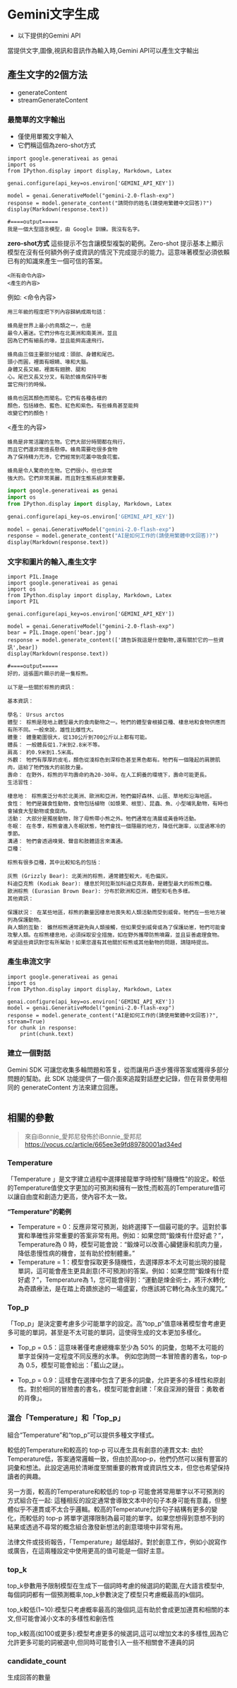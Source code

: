 # Gemini文字生成
- 以下提供的Gemini API

當提供文字,圖像,視訊和音訊作為輸入時,Gemini API可以產生文字輸出

## 產生文字的2個方法
- generateContent
- streamGenerateContent

### 最簡單的文字輸出
- 僅使用單獨文字輸入
- 它們稱這個為zero-shot方式


```
import google.generativeai as genai
import os
from IPython.display import display, Markdown, Latex

genai.configure(api_key=os.environ['GEMINI_API_KEY'])

model = genai.GenerativeModel("gemini-2.0-flash-exp")
response = model.generate_content("請問你的姓名(請使用繁體中文回答)?")
display(Markdown(response.text))

#====output=====
我是一個大型語言模型，由 Google 訓練。我沒有名字。
```

**zero-shot方式**
這些提示不包含讓模型複製的範例。Zero-shot 提示基本上顯示模型在沒有任何額外例子或資訊的情況下完成提示的能力。這意味著模型必須依賴已有的知識來產生一個可信的答案。

```
<所有命令內容>
<產生的內容>
```

例如:
<命令內容>

```
用三年級的程度把下列內容歸納成兩句話：

蜂鳥是世界上最小的鳥類之一，也是
最令人著迷。它們分佈在北美洲和南美洲，並且
因為它們有細長的喙，並且能夠高速飛行。

蜂鳥由三個主要部分組成：頭部、身體和尾巴。
頭小而圓，裡面有眼睛、喙和大腦。
身體又長又細，裡面有翅膀、腿和
心。尾巴又長又分叉，有助於蜂鳥保持平衡
當它飛行的時候。

蜂鳥也因其顏色而聞名。它們有各種各樣的
顏色，包括綠色、藍色、紅色和紫色。有些蜂鳥甚至能夠
改變它們的顏色！

```

<產生的內容>

```
蜂鳥是非常活躍的生物。它們大部分時間都在飛行，
而且它們還非常擅長懸停。蜂鳥需要吃很多食物
為了保持精力充沛，它們經常到花叢中吸食花蜜。

蜂鳥是令人驚奇的生物。它們很小，但也非常
強大的。它們非常美麗，而且對生態系統非常重要。
```

```python
import google.generativeai as genai
import os
from IPython.display import display, Markdown, Latex

genai.configure(api_key=os.environ['GEMINI_API_KEY'])

model = genai.GenerativeModel("gemini-2.0-flash-exp")
response = model.generate_content("AI是如何工作的(請使用繁體中文回答)?")
display(Markdown(response.text))
```

### 文字和圖片的輸入,產生文字

```
import PIL.Image
import google.generativeai as genai
import os
from IPython.display import display, Markdown, Latex
import PIL

genai.configure(api_key=os.environ['GEMINI_API_KEY'])

model = genai.GenerativeModel("gemini-2.0-flash-exp")
bear = PIL.Image.open('bear.jpg')
response = model.generate_content(['請告訴我這是什麼動物,還有關於它的一些資訊',bear])
display(Markdown(response.text))

#====output=====
好的，這張圖片顯示的是一隻棕熊。

以下是一些關於棕熊的資訊：

基本資訊：

學名： Ursus arctos
體型： 棕熊是陸地上體型最大的食肉動物之一。牠們的體型會根據亞種、棲息地和食物供應而有所不同。一般來說，雄性比雌性大。
體重： 體重範圍很大，從130公斤到700公斤以上都有可能。
體長： 一般體長從1.7米到2.8米不等。
肩高： 約0.9米到1.5米高。
外觀： 牠們有厚厚的皮毛，顏色從淺棕色到深棕色甚至黑色都有。牠們有一個隆起的肩膀肌肉，這給了牠們強大的前肢力量。
壽命： 在野外，棕熊的平均壽命約為20-30年。在人工飼養的環境下，壽命可能更長。
生活習性：

棲息地： 棕熊廣泛分布於北美洲、歐洲和亞洲，牠們偏好森林、山區、草地和沿海地區。
食性： 牠們是雜食性動物，食物包括植物（如漿果、根莖）、昆蟲、魚、小型哺乳動物，有時也會捕食大型動物或食腐肉。
活動： 大部分是獨居動物，除了母熊帶小熊之外。牠們通常在清晨或黃昏時活動。
冬眠： 在冬季，棕熊會進入冬眠狀態，牠們會找一個隱蔽的地方，降低代謝率，以度過寒冷的季節。
溝通： 牠們會透過嗅覺、聲音和肢體語言來溝通。
亞種：

棕熊有很多亞種，其中比較知名的包括：

灰熊 (Grizzly Bear): 北美洲的棕熊，通常體型較大，毛色偏灰。
科迪亞克熊 (Kodiak Bear): 棲息於阿拉斯加科迪亞克群島，是體型最大的棕熊亞種。
歐洲棕熊 (Eurasian Brown Bear): 分布於歐洲和亞洲，體型和毛色多樣。
其他資訊：

保護狀況： 在某些地區，棕熊的數量因棲息地喪失和人類活動而受到威脅。牠們在一些地方被列為保護動物。
與人類的互動： 雖然棕熊通常避免與人類接觸，但如果受到威脅或為了保護幼崽，牠們可能會攻擊人類。在棕熊棲息地，必須採取安全措施，如在野外攜帶防熊噴霧，並且妥善處理食物。
希望這些資訊對您有所幫助！如果您還有其他關於棕熊或其他動物的問題，請隨時提出。
```

### 產生串流文字

```
import google.generativeai as genai
import os
from IPython.display import display, Markdown, Latex

genai.configure(api_key=os.environ['GEMINI_API_KEY'])
model = genai.GenerativeModel("gemini-2.0-flash-exp")
response = model.generate_content("AI是如何工作的(請使用繁體中文回答)?", stream=True)
for chunk in response:
    print(chunk.text)
```

### 建立一個對話

Gemini SDK 可讓您收集多輪問題和答复，從而讓用戶逐步獲得答案或獲得多部分問題的幫助。此 SDK 功能提供了一個介面來追蹤對話歷史記錄，但在背景使用相同的 generateContent 方法來建立回應。

```python

```

## 相關的參數
> 來自iBonnie_愛邦尼發佈於iBonnie_愛邦尼 https://vocus.cc/article/665ee3e9fd89780001ad34ed


### Temperature
「Temperature 」是文字建立過程中選擇接龍單字時控制"隨機性"的設定。較低的Temperature值使文字更加的可預測和擁有一致性;而較高的Temperature值可以讓自由度和創造力更高，使內容不太一致。

**“Temperature”的範例**

- Temperature = 0：反應非常可預測，始終選擇下一個最可能的字。這對於事實和準確性非常重要的答案非常有用。例如：如果您問“鍛煉有什麼好處？”，Temperature為 0 時，模型可能會說：“鍛煉可以改善心臟健康和肌肉力量，降低患慢性病的機會，並有助於控制體重。”
- Temperature = 1：模型會採取更多隨機性，去選擇原本不太可能出現的接龍單詞，這可能會產生更具創意(不可預測)的答案。例如：如果您問“鍛煉有什麼好處？”，Temperature為 1，您可能會得到：“運動是煉金術士，將汗水轉化為奇蹟療法，是在踏上奇蹟旅途的一場盛宴，你應該將它轉化為永生的魔咒。”

### Top_p

「Top_p」是決定要考慮多少可能單字的設定。高“top_p”值意味著模型會考慮更多可能的單詞，甚至是不太可能的單詞，這使得生成的文本更加多樣化。

- Top_p = 0.5：這意味著僅考慮總機率至少為 50% 的詞彙，忽略不太可能的單字並保持一定程度不同反應的水準。
例如您詢問一本冒險書的書名，top-p 為 0.5，模型可能會給出：「藍山之謎」。

- Top_p = 0.9：這樣會在選擇中包含了更多的詞彙，允許更多的多樣性和原創性。對於相同的冒險書的書名，模型可能會創建：「來自深淵的聲音：勇敢者的肖像」。

### 混合「Temperature」和「Top_p」
組合“Temperature”和“top_p”可以提供多種文字樣式。

較低的Temperature和較高的 top-p 可以產生具有創意的連貫文本: 由於Temperature低，答案通常邏輯一致，但由於高top-p，他們仍然可以擁有豐富的詞彙和想法。此設定適用於清晰度至關重要的教育或資訊性文本，但您也希望保持讀者的興趣。

另一方面，較高的Temperature和較低的 top-p 可能會將常用單字以不可預測的方式組合在一起: 這種相反的設定通常會導致文本中的句子本身可能有意義，但整體似乎不連貫或不太合乎邏輯。較高的Temperature允許句子結構有更多的變化，而較低的 top-p 將單字選擇限制為最可能的單字。如果您想得到意想不到的結果或透過不尋常的概念組合激發新想法的創意環境中非常有用。

法律文件或技術報告，「Temperature」越低越好。對於創意工作，例如小說寫作或廣告，在這兩種設定中使用更高的值可能是一個好主意。

### top_k
top_k參數用予限制模型在生成下一個詞時考慮的候選詞的範圍,在大語言模型中,每個詞詞都有一個預測概率,top_k參數決定了模型只考慮概最高的k個詞。

top_k較低(1~10):模型只考慮概率最高的幾個詞,這有助於會成更加連貫和相關的本文,但可能會減小文本的多樣性和劊告性

top_k較高(如100或更多):模型考慮更多的候選詞,這可以增加文本的多樣性,因為它允許更多可能的詞被選中,但同時可能會引入一些不相關會不連員的詞

### candidate_count

生成回答的數量












